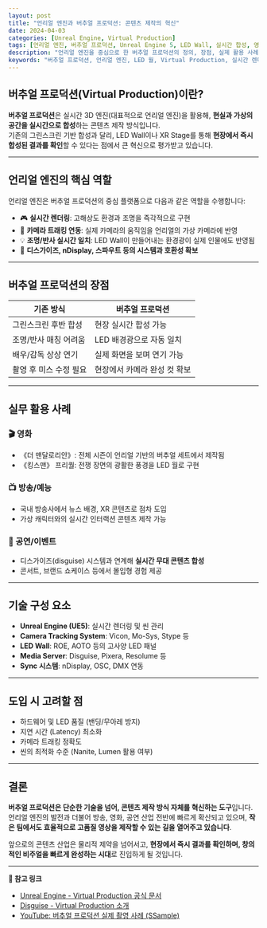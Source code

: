 ```yaml
---
layout: post
title: "언리얼 엔진과 버추얼 프로덕션: 콘텐츠 제작의 혁신"
date: 2024-04-03
categories: [Unreal Engine, Virtual Production]
tags: [언리얼 엔진, 버추얼 프로덕션, Unreal Engine 5, LED Wall, 실시간 합성, 영화 제작, 방송 기술]
description: "언리얼 엔진을 중심으로 한 버추얼 프로덕션의 정의, 장점, 실제 활용 사례를 소개합니다. 실시간 합성과 LED 월 기반 콘텐츠 제작의 미래를 만나보세요."
keywords: "버추얼 프로덕션, 언리얼 엔진, LED 월, Virtual Production, 실시간 렌더링, 카메라 트래킹, 디스가이즈, 방송 그래픽"
---
```


## 버추얼 프로덕션(Virtual Production)이란?

**버추얼 프로덕션**은 실시간 3D 엔진(대표적으로 언리얼 엔진)을 활용해, **현실과 가상의 공간을 실시간으로 합성**하는 콘텐츠 제작 방식입니다.  
기존의 그린스크린 기반 합성과 달리, LED Wall이나 XR Stage를 통해 **현장에서 즉시 합성된 결과를 확인**할 수 있다는 점에서 큰 혁신으로 평가받고 있습니다.

---

## 언리얼 엔진의 핵심 역할

언리얼 엔진은 버추얼 프로덕션의 중심 플랫폼으로 다음과 같은 역할을 수행합니다:

- 🎮 **실시간 렌더링**: 고해상도 환경과 조명을 즉각적으로 구현  
- 🎥 **카메라 트래킹 연동**: 실제 카메라의 움직임을 언리얼의 가상 카메라에 반영  
- 💡 **조명/반사 실시간 일치**: LED Wall이 만들어내는 환경광이 실제 인물에도 반영됨  
- 🧩 **디스가이즈, nDisplay, 스파우트 등의 시스템과 호환성 확보**

---

## 버추얼 프로덕션의 장점

| 기존 방식 | 버추얼 프로덕션 |
|-----------|------------------|
| 그린스크린 후반 합성 | 현장 실시간 합성 가능 |
| 조명/반사 매칭 어려움 | LED 배경광으로 자동 일치 |
| 배우/감독 상상 연기 | 실제 화면을 보며 연기 가능 |
| 촬영 후 미스 수정 필요 | 현장에서 카메라 완성 컷 확보 |

---

## 실무 활용 사례

### 🎬 영화
- 《더 맨달로리안》: 전체 시즌이 언리얼 기반의 버추얼 세트에서 제작됨  
- 《킹스맨》 프리퀄: 전쟁 장면의 광활한 풍경을 LED 월로 구현

### 📺 방송/예능
- 국내 방송사에서 뉴스 배경, XR 콘텐츠로 점차 도입  
- 가상 캐릭터와의 실시간 인터랙션 콘텐츠 제작 가능

### 🎤 공연/이벤트
- 디스가이즈(disguise) 시스템과 연계해 **실시간 무대 콘텐츠 합성**  
- 콘서트, 브랜드 쇼케이스 등에서 몰입형 경험 제공

---

## 기술 구성 요소

- **Unreal Engine (UE5)**: 실시간 렌더링 및 씬 관리  
- **Camera Tracking System**: Vicon, Mo-Sys, Stype 등  
- **LED Wall**: ROE, AOTO 등의 고사양 LED 패널  
- **Media Server**: Disguise, Pixera, Resolume 등  
- **Sync 시스템**: nDisplay, OSC, DMX 연동

---

## 도입 시 고려할 점

- 하드웨어 및 LED 품질 (밴딩/무아레 방지)
- 지연 시간 (Latency) 최소화
- 카메라 트래킹 정확도
- 씬의 최적화 수준 (Nanite, Lumen 활용 여부)

---

## 결론

**버추얼 프로덕션은 단순한 기술을 넘어, 콘텐츠 제작 방식 자체를 혁신하는 도구**입니다.  
언리얼 엔진의 발전과 더불어 방송, 영화, 공연 산업 전반에 빠르게 확산되고 있으며, **작은 팀에서도 효율적으로 고품질 영상을 제작할 수 있는 길을 열어주고 있습니다**.

앞으로의 콘텐츠 산업은 물리적 제약을 넘어서고, **현장에서 즉시 결과를 확인하며, 창의적인 비주얼을 빠르게 완성하는 시대**로 진입하게 될 것입니다.

---

**🔗 참고 링크**

- [Unreal Engine - Virtual Production 공식 문서](https://www.unrealengine.com/en-US/virtual-production)
- [Disguise - Virtual Production 소개](https://www.disguise.one/en/solutions/virtual-production/)
- [YouTube: 버추얼 프로덕션 실제 촬영 사례 (SSample)](https://www.youtube.com/@SSample3d)

